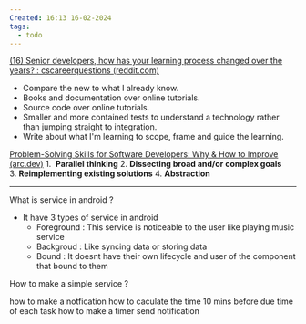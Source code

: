 ```yaml
---
Created: 16:13 16-02-2024
tags:
  - todo
---
```


[(16) Senior developers, how has your learning process changed over the years? : cscareerquestions (reddit.com)](https://www.reddit.com/r/cscareerquestions/comments/pm0l10/senior_developers_how_has_your_learning_process/)

- Compare the new to what I already know.
- Books and documentation over online tutorials.
- Source code over online tutorials.
- Smaller and more contained tests to understand a technology rather than jumping straight to integration.
- Write about what I'm learning to scope, frame and guide the learning.

[Problem-Solving Skills for Software Developers: Why & How to Improve (arc.dev)](https://arc.dev/developer-blog/problem-solving-skills/)
1.  **Parallel thinking**
2. **Dissecting broad and/or complex goals**
3. **Reimplementing existing solutions**
4. **Abstraction**

---

What is service in android ?
- It have 3 types of service in android 
	- Foreground : This service is noticeable to the user like playing music service
	- Backgroud :  Like syncing data or storing data
	- Bound : It doesnt have their own lifecycle and user of the component that bound to them

How to make a simple service ? 

how to make a notfication 
how to caculate the time 10 mins before due time of each task
how to make a timer send notification



